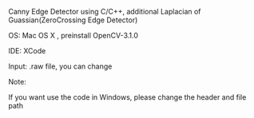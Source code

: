 Canny Edge Detector using C/C++, additional Laplacian of Guassian(ZeroCrossing Edge Detector)

OS: Mac OS X , preinstall OpenCV-3.1.0

IDE: XCode

Input: .raw file, you can change

Note:

If you want use the code in Windows, please change the header and file path


